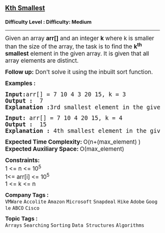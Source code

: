 <h2><a href="https://www.geeksforgeeks.org/problems/kth-smallest-element5635/1?page=1&company=Amazon&sortBy=submissions">Kth Smallest</a></h2><h3>Difficulty Level : Difficulty: Medium</h3><hr><div class="problems_problem_content__Xm_eO"><p><span style="font-size: 14pt;">Given an array <strong>arr[]</strong> and an integer&nbsp;<strong>k</strong> where k is smaller than the size of the array, the task is to find the <strong>k<sup>th</sup> smallest</strong> element in the given array. It is given that all array elements are distinct.</span></p>
<p><span style="font-size: 14pt;"><strong>Follow up:</strong> Don't solve it using the inbuilt sort function.</span></p>
<p><span style="font-size: 14pt;"><strong>Examples :</strong></span></p>
<pre><span style="font-size: 14pt;"><strong>Input:</strong>arr[] = 7 10 4 3 20 15, k = 3
<strong>Output :</strong>  7
<strong>Explanation :</strong>3rd smallest element in the given array is 7.
</span></pre>
<pre><span style="font-size: 14pt;"><strong>Input: </strong>arr[] = 7 10 4 20 15, k = 4 
<strong>Output :</strong>  15
<strong>Explanation : </strong>4th smallest element in the given array is 15.</span></pre>
<div><span style="font-size: 14pt;"><strong>Expected Time Complexity: </strong>O(n+(</span><span style="font-size: 18.6667px;">max_element</span><span style="font-size: 14pt;">) )</span></div>
<div><span style="font-size: 14pt;"><strong>Expected Auxiliary Space: </strong>O(</span><span style="font-size: 18.6667px;">max_element</span><span style="font-size: 14pt;">)</span></div>
<p><span style="font-size: 14pt;"><strong>Constraints:</strong><br>1 &lt;= n &lt;= 10<sup>5</sup></span><span style="font-size: 14pt;"><br></span><span style="font-size: 14pt;">1&lt;= arr[i] &lt;= 10<sup>5<br></sup>1 &lt;= k &lt;= n</span></p></div><p><span style=font-size:18px><strong>Company Tags : </strong><br><code>VMWare</code>&nbsp;<code>Accolite</code>&nbsp;<code>Amazon</code>&nbsp;<code>Microsoft</code>&nbsp;<code>Snapdeal</code>&nbsp;<code>Hike</code>&nbsp;<code>Adobe</code>&nbsp;<code>Google</code>&nbsp;<code>ABCO</code>&nbsp;<code>Cisco</code>&nbsp;<br><p><span style=font-size:18px><strong>Topic Tags : </strong><br><code>Arrays</code>&nbsp;<code>Searching</code>&nbsp;<code>Sorting</code>&nbsp;<code>Data Structures</code>&nbsp;<code>Algorithms</code>&nbsp;